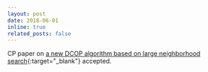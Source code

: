 ```yaml
---
layout: post
date: 2018-06-01
inline: true
related_posts: false
---
```


CP paper on [a new DCOP algorithm based on large neighborhood search](/assets/pdf/cp-HoangF0PZ18.pdf){:target="_blank"} accepted.